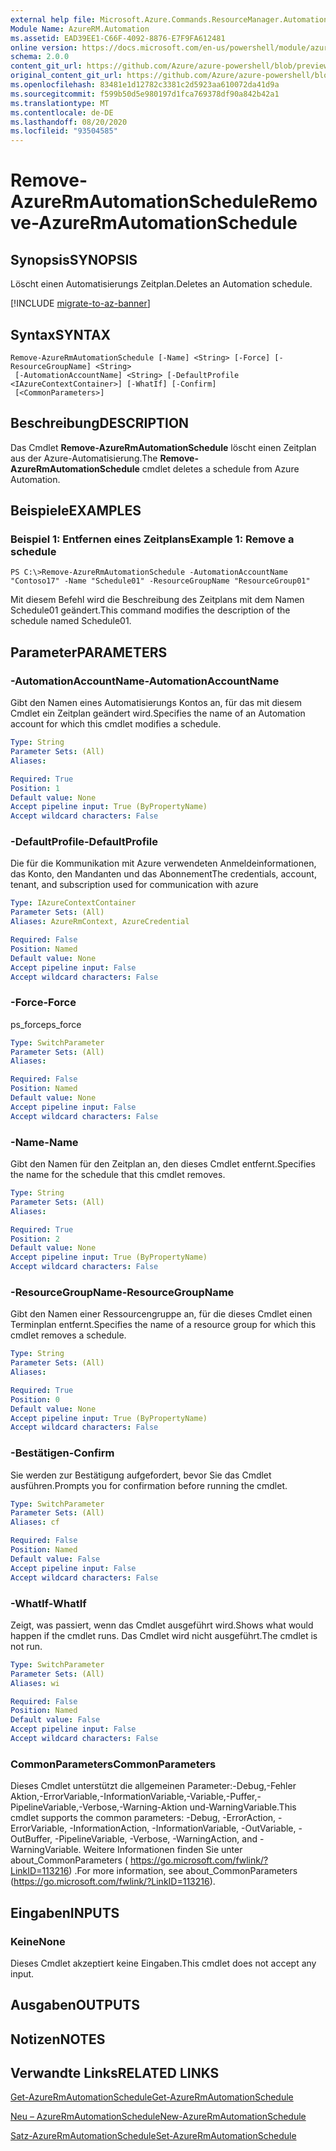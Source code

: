 ```yaml
---
external help file: Microsoft.Azure.Commands.ResourceManager.Automation.dll-Help.xml
Module Name: AzureRM.Automation
ms.assetid: EAD39EE1-C66F-4092-8876-E7F9FA612481
online version: https://docs.microsoft.com/en-us/powershell/module/azurerm.automation/remove-azurermautomationschedule
schema: 2.0.0
content_git_url: https://github.com/Azure/azure-powershell/blob/preview/src/ResourceManager/Automation/Commands.Automation/help/Remove-AzureRMAutomationSchedule.md
original_content_git_url: https://github.com/Azure/azure-powershell/blob/preview/src/ResourceManager/Automation/Commands.Automation/help/Remove-AzureRMAutomationSchedule.md
ms.openlocfilehash: 83481e1d12782c3381c2d5923aa610072da41d9a
ms.sourcegitcommit: f599b50d5e980197d1fca769378df90a842b42a1
ms.translationtype: MT
ms.contentlocale: de-DE
ms.lasthandoff: 08/20/2020
ms.locfileid: "93504585"
---
```

# <span data-ttu-id="5f0e1-101">Remove-AzureRmAutomationSchedule</span><span class="sxs-lookup"><span data-stu-id="5f0e1-101">Remove-AzureRmAutomationSchedule</span></span>

## <span data-ttu-id="5f0e1-102">Synopsis</span><span class="sxs-lookup"><span data-stu-id="5f0e1-102">SYNOPSIS</span></span>
<span data-ttu-id="5f0e1-103">Löscht einen Automatisierungs Zeitplan.</span><span class="sxs-lookup"><span data-stu-id="5f0e1-103">Deletes an Automation schedule.</span></span>

[!INCLUDE [migrate-to-az-banner](../../includes/migrate-to-az-banner.md)]

## <span data-ttu-id="5f0e1-104">Syntax</span><span class="sxs-lookup"><span data-stu-id="5f0e1-104">SYNTAX</span></span>

```
Remove-AzureRmAutomationSchedule [-Name] <String> [-Force] [-ResourceGroupName] <String>
 [-AutomationAccountName] <String> [-DefaultProfile <IAzureContextContainer>] [-WhatIf] [-Confirm]
 [<CommonParameters>]
```

## <span data-ttu-id="5f0e1-105">Beschreibung</span><span class="sxs-lookup"><span data-stu-id="5f0e1-105">DESCRIPTION</span></span>
<span data-ttu-id="5f0e1-106">Das Cmdlet **Remove-AzureRmAutomationSchedule** löscht einen Zeitplan aus der Azure-Automatisierung.</span><span class="sxs-lookup"><span data-stu-id="5f0e1-106">The **Remove-AzureRmAutomationSchedule** cmdlet deletes a schedule from Azure Automation.</span></span>

## <span data-ttu-id="5f0e1-107">Beispiele</span><span class="sxs-lookup"><span data-stu-id="5f0e1-107">EXAMPLES</span></span>

### <span data-ttu-id="5f0e1-108">Beispiel 1: Entfernen eines Zeitplans</span><span class="sxs-lookup"><span data-stu-id="5f0e1-108">Example 1: Remove a schedule</span></span>
```
PS C:\>Remove-AzureRmAutomationSchedule -AutomationAccountName "Contoso17" -Name "Schedule01" -ResourceGroupName "ResourceGroup01"
```

<span data-ttu-id="5f0e1-109">Mit diesem Befehl wird die Beschreibung des Zeitplans mit dem Namen Schedule01 geändert.</span><span class="sxs-lookup"><span data-stu-id="5f0e1-109">This command modifies the description of the schedule named Schedule01.</span></span>

## <span data-ttu-id="5f0e1-110">Parameter</span><span class="sxs-lookup"><span data-stu-id="5f0e1-110">PARAMETERS</span></span>

### <span data-ttu-id="5f0e1-111">-AutomationAccountName</span><span class="sxs-lookup"><span data-stu-id="5f0e1-111">-AutomationAccountName</span></span>
<span data-ttu-id="5f0e1-112">Gibt den Namen eines Automatisierungs Kontos an, für das mit diesem Cmdlet ein Zeitplan geändert wird.</span><span class="sxs-lookup"><span data-stu-id="5f0e1-112">Specifies the name of an Automation account for which this cmdlet modifies a schedule.</span></span>

```yaml
Type: String
Parameter Sets: (All)
Aliases: 

Required: True
Position: 1
Default value: None
Accept pipeline input: True (ByPropertyName)
Accept wildcard characters: False
```

### <span data-ttu-id="5f0e1-113">-DefaultProfile</span><span class="sxs-lookup"><span data-stu-id="5f0e1-113">-DefaultProfile</span></span>
<span data-ttu-id="5f0e1-114">Die für die Kommunikation mit Azure verwendeten Anmeldeinformationen, das Konto, den Mandanten und das Abonnement</span><span class="sxs-lookup"><span data-stu-id="5f0e1-114">The credentials, account, tenant, and subscription used for communication with azure</span></span>

```yaml
Type: IAzureContextContainer
Parameter Sets: (All)
Aliases: AzureRmContext, AzureCredential

Required: False
Position: Named
Default value: None
Accept pipeline input: False
Accept wildcard characters: False
```

### <span data-ttu-id="5f0e1-115">-Force</span><span class="sxs-lookup"><span data-stu-id="5f0e1-115">-Force</span></span>
<span data-ttu-id="5f0e1-116">ps_force</span><span class="sxs-lookup"><span data-stu-id="5f0e1-116">ps_force</span></span>

```yaml
Type: SwitchParameter
Parameter Sets: (All)
Aliases: 

Required: False
Position: Named
Default value: None
Accept pipeline input: False
Accept wildcard characters: False
```

### <span data-ttu-id="5f0e1-117">-Name</span><span class="sxs-lookup"><span data-stu-id="5f0e1-117">-Name</span></span>
<span data-ttu-id="5f0e1-118">Gibt den Namen für den Zeitplan an, den dieses Cmdlet entfernt.</span><span class="sxs-lookup"><span data-stu-id="5f0e1-118">Specifies the name for the schedule that this cmdlet removes.</span></span>

```yaml
Type: String
Parameter Sets: (All)
Aliases: 

Required: True
Position: 2
Default value: None
Accept pipeline input: True (ByPropertyName)
Accept wildcard characters: False
```

### <span data-ttu-id="5f0e1-119">-ResourceGroupName</span><span class="sxs-lookup"><span data-stu-id="5f0e1-119">-ResourceGroupName</span></span>
<span data-ttu-id="5f0e1-120">Gibt den Namen einer Ressourcengruppe an, für die dieses Cmdlet einen Terminplan entfernt.</span><span class="sxs-lookup"><span data-stu-id="5f0e1-120">Specifies the name of a resource group for which this cmdlet removes a schedule.</span></span>

```yaml
Type: String
Parameter Sets: (All)
Aliases: 

Required: True
Position: 0
Default value: None
Accept pipeline input: True (ByPropertyName)
Accept wildcard characters: False
```

### <span data-ttu-id="5f0e1-121">-Bestätigen</span><span class="sxs-lookup"><span data-stu-id="5f0e1-121">-Confirm</span></span>
<span data-ttu-id="5f0e1-122">Sie werden zur Bestätigung aufgefordert, bevor Sie das Cmdlet ausführen.</span><span class="sxs-lookup"><span data-stu-id="5f0e1-122">Prompts you for confirmation before running the cmdlet.</span></span>

```yaml
Type: SwitchParameter
Parameter Sets: (All)
Aliases: cf

Required: False
Position: Named
Default value: False
Accept pipeline input: False
Accept wildcard characters: False
```

### <span data-ttu-id="5f0e1-123">-WhatIf</span><span class="sxs-lookup"><span data-stu-id="5f0e1-123">-WhatIf</span></span>
<span data-ttu-id="5f0e1-124">Zeigt, was passiert, wenn das Cmdlet ausgeführt wird.</span><span class="sxs-lookup"><span data-stu-id="5f0e1-124">Shows what would happen if the cmdlet runs.</span></span>
<span data-ttu-id="5f0e1-125">Das Cmdlet wird nicht ausgeführt.</span><span class="sxs-lookup"><span data-stu-id="5f0e1-125">The cmdlet is not run.</span></span>

```yaml
Type: SwitchParameter
Parameter Sets: (All)
Aliases: wi

Required: False
Position: Named
Default value: False
Accept pipeline input: False
Accept wildcard characters: False
```

### <span data-ttu-id="5f0e1-126">CommonParameters</span><span class="sxs-lookup"><span data-stu-id="5f0e1-126">CommonParameters</span></span>
<span data-ttu-id="5f0e1-127">Dieses Cmdlet unterstützt die allgemeinen Parameter:-Debug,-Fehler Aktion,-ErrorVariable,-InformationVariable,-Variable,-Puffer,-PipelineVariable,-Verbose,-Warning-Aktion und-WarningVariable.</span><span class="sxs-lookup"><span data-stu-id="5f0e1-127">This cmdlet supports the common parameters: -Debug, -ErrorAction, -ErrorVariable, -InformationAction, -InformationVariable, -OutVariable, -OutBuffer, -PipelineVariable, -Verbose, -WarningAction, and -WarningVariable.</span></span> <span data-ttu-id="5f0e1-128">Weitere Informationen finden Sie unter about_CommonParameters ( https://go.microsoft.com/fwlink/?LinkID=113216) .</span><span class="sxs-lookup"><span data-stu-id="5f0e1-128">For more information, see about_CommonParameters (https://go.microsoft.com/fwlink/?LinkID=113216).</span></span>

## <span data-ttu-id="5f0e1-129">Eingaben</span><span class="sxs-lookup"><span data-stu-id="5f0e1-129">INPUTS</span></span>

### <span data-ttu-id="5f0e1-130">Keine</span><span class="sxs-lookup"><span data-stu-id="5f0e1-130">None</span></span>
<span data-ttu-id="5f0e1-131">Dieses Cmdlet akzeptiert keine Eingaben.</span><span class="sxs-lookup"><span data-stu-id="5f0e1-131">This cmdlet does not accept any input.</span></span>

## <span data-ttu-id="5f0e1-132">Ausgaben</span><span class="sxs-lookup"><span data-stu-id="5f0e1-132">OUTPUTS</span></span>

## <span data-ttu-id="5f0e1-133">Notizen</span><span class="sxs-lookup"><span data-stu-id="5f0e1-133">NOTES</span></span>

## <span data-ttu-id="5f0e1-134">Verwandte Links</span><span class="sxs-lookup"><span data-stu-id="5f0e1-134">RELATED LINKS</span></span>

[<span data-ttu-id="5f0e1-135">Get-AzureRmAutomationSchedule</span><span class="sxs-lookup"><span data-stu-id="5f0e1-135">Get-AzureRmAutomationSchedule</span></span>](./Get-AzureRMAutomationSchedule.md)

[<span data-ttu-id="5f0e1-136">Neu – AzureRmAutomationSchedule</span><span class="sxs-lookup"><span data-stu-id="5f0e1-136">New-AzureRmAutomationSchedule</span></span>](./New-AzureRMAutomationSchedule.md)

[<span data-ttu-id="5f0e1-137">Satz-AzureRmAutomationSchedule</span><span class="sxs-lookup"><span data-stu-id="5f0e1-137">Set-AzureRmAutomationSchedule</span></span>](./Set-AzureRMAutomationSchedule.md)


